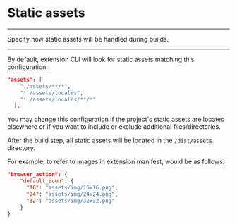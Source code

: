 # Static assets

* * *

<p class='page-intro'>Specify how static assets will be handled during builds.</p>

* * *

By default, extension CLI will look for static assets matching this configuration:

```json
"assets": [
    "./assets/**/*",
    "!./assets/locales",
    "!./assets/locales/**/*"
  ],
```

You may change this configuration if the project's static assets are located elsewhere or
if you want to include or exclude additional files/directories.

After the build step, all static assets will be located in the `/dist/assets` directory.

For example, to refer to images in extension manifest, would be as follows:

```json
"browser_action": {
    "default_icon": {
      "16": "assets/img/16x16.png",
      "24": "assets/img/24x24.png",
      "32": "assets/img/32x32.png"
    }
}
```
